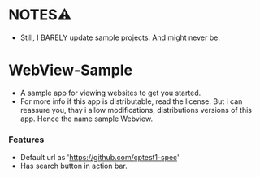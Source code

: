 # NOTES⚠️
- Still, I BARELY update sample projects. And might never be.

# WebView-Sample
- A sample app for viewing websites to get you started.
- For more info if this app is distributable, read the license. But i can reassure you, thay i allow modifications, distributions versions of this app. Hence the name sample Webview.
### Features
- Default url as 'https://github.com/cptest1-spec'
- Has search button in action bar.
